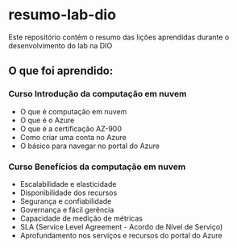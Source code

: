 # resumo-lab-dio
Este repositório contém o resumo das lições aprendidas durante o desenvolvimento do lab na DIO

## O que foi aprendido:

### Curso Introdução da computação em nuvem
- O que é computação em nuvem
- O que é o Azure
- O que é a certificação AZ-900
- Como criar uma conta no Azure
- O básico para navegar no portal do Azure


### Curso Benefícios da computação em nuvem
- Escalabilidade e elasticidade
- Disponibilidade dos recursos
- Segurança e confiabilidade
- Governança e fácil gerência
- Capacidade de medição de métricas
- SLA (Service Level Agreement - Acordo de Nível de Serviço)
- Aprofundamento nos serviços e recursos do portal do Azure
